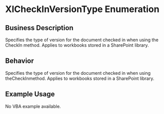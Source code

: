 # XlCheckInVersionType Enumeration

## Business Description
Specifies the type of version for the document checked in when using the CheckIn method. Applies to workbooks stored in a SharePoint library.

## Behavior
Specifies the type of version for the document checked in when using theCheckInmethod.  Applies to workbooks stored in a SharePoint library.

## Example Usage
No VBA example available.